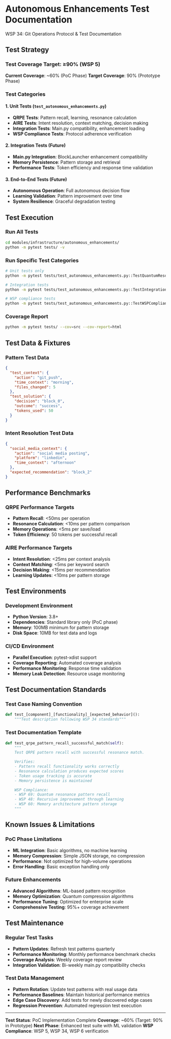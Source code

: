 # Autonomous Enhancements Test Documentation
WSP 34: Git Operations Protocol & Test Documentation

## Test Strategy

### Test Coverage Target: ≥90% (WSP 5)
**Current Coverage**: ~60% (PoC Phase)
**Target Coverage**: 90% (Prototype Phase)

### Test Categories

#### 1. Unit Tests (`test_autonomous_enhancements.py`)
- **QRPE Tests**: Pattern recall, learning, resonance calculation
- **AIRE Tests**: Intent resolution, context matching, decision making
- **Integration Tests**: Main.py compatibility, enhancement loading
- **WSP Compliance Tests**: Protocol adherence verification

#### 2. Integration Tests (Future)
- **Main.py Integration**: BlockLauncher enhancement compatibility
- **Memory Persistence**: Pattern storage and retrieval
- **Performance Tests**: Token efficiency and response time validation

#### 3. End-to-End Tests (Future)
- **Autonomous Operation**: Full autonomous decision flow
- **Learning Validation**: Pattern improvement over time
- **System Resilience**: Graceful degradation testing

## Test Execution

### Run All Tests
```bash
cd modules/infrastructure/autonomous_enhancements/
python -m pytest tests/ -v
```

### Run Specific Test Categories
```bash
# Unit tests only
python -m pytest tests/test_autonomous_enhancements.py::TestQuantumResonancePatternEngine -v

# Integration tests
python -m pytest tests/test_autonomous_enhancements.py::TestIntegrationWithMain -v

# WSP compliance tests
python -m pytest tests/test_autonomous_enhancements.py::TestWSPCompliance -v
```

### Coverage Report
```bash
python -m pytest tests/ --cov=src --cov-report=html
```

## Test Data & Fixtures

### Pattern Test Data
```json
{
  "test_context": {
    "action": "git_push",
    "time_context": "morning",
    "files_changed": 5
  },
  "test_solution": {
    "decision": "block_0",
    "outcome": "success",
    "tokens_used": 50
  }
}
```

### Intent Resolution Test Data
```json
{
  "social_media_context": {
    "action": "social media posting",
    "platform": "linkedin",
    "time_context": "afternoon"
  },
  "expected_recommendation": "block_2"
}
```

## Performance Benchmarks

### QRPE Performance Targets
- **Pattern Recall**: <50ms per operation
- **Resonance Calculation**: <10ms per pattern comparison
- **Memory Operations**: <5ms per save/load
- **Token Efficiency**: 50 tokens per successful recall

### AIRE Performance Targets
- **Intent Resolution**: <25ms per context analysis
- **Context Matching**: <5ms per keyword search
- **Decision Making**: <15ms per recommendation
- **Learning Updates**: <10ms per pattern storage

## Test Environments

### Development Environment
- **Python Version**: 3.8+
- **Dependencies**: Standard library only (PoC phase)
- **Memory**: 100MB minimum for pattern storage
- **Disk Space**: 10MB for test data and logs

### CI/CD Environment
- **Parallel Execution**: pytest-xdist support
- **Coverage Reporting**: Automated coverage analysis
- **Performance Monitoring**: Response time validation
- **Memory Leak Detection**: Resource usage monitoring

## Test Documentation Standards

### Test Case Naming Convention
```python
def test_[component]_[functionality]_[expected_behavior]():
    """Test description following WSP 34 standards"""
```

### Test Documentation Template
```python
def test_qrpe_pattern_recall_successful_match(self):
    """
    Test QRPE pattern recall with successful resonance match.

    Verifies:
    - Pattern recall functionality works correctly
    - Resonance calculation produces expected scores
    - Token usage tracking is accurate
    - Memory persistence is maintained

    WSP Compliance:
    - WSP 69: Quantum resonance pattern recall
    - WSP 48: Recursive improvement through learning
    - WSP 60: Memory architecture pattern storage
    """
```

## Known Issues & Limitations

### PoC Phase Limitations
- **ML Integration**: Basic algorithms, no machine learning
- **Memory Compression**: Simple JSON storage, no compression
- **Performance**: Not optimized for high-volume operations
- **Error Handling**: Basic exception handling only

### Future Enhancements
- **Advanced Algorithms**: ML-based pattern recognition
- **Memory Optimization**: Quantum compression algorithms
- **Performance Tuning**: Optimized for enterprise scale
- **Comprehensive Testing**: 95%+ coverage achievement

## Test Maintenance

### Regular Test Tasks
- **Pattern Updates**: Refresh test patterns quarterly
- **Performance Monitoring**: Monthly performance benchmark checks
- **Coverage Analysis**: Weekly coverage report review
- **Integration Validation**: Bi-weekly main.py compatibility checks

### Test Data Management
- **Pattern Rotation**: Update test patterns with real usage data
- **Performance Baselines**: Maintain historical performance metrics
- **Edge Case Discovery**: Add tests for newly discovered edge cases
- **Regression Prevention**: Automated regression test execution

---

**Test Status**: PoC Implementation Complete
**Coverage**: ~60% (Target: 90% in Prototype)
**Next Phase**: Enhanced test suite with ML validation
**WSP Compliance**: WSP 5, WSP 34, WSP 6 verification
